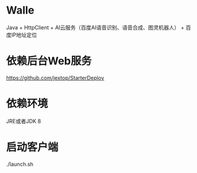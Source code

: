 # Walle
Java + HttpClient + AI云服务（百度AI语音识别、语音合成、图灵机器人） + 百度IP地址定位

# 依赖后台Web服务
https://github.com/jextop/StarterDeploy

# 依赖环境
JRE或者JDK 8

# 启动客户端
./launch.sh
